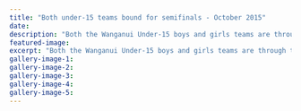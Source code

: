 ```yaml
---
title: "Both under-15 teams bound for semifinals - October 2015"
date: 
description: "Both the Wanganui Under-15 boys and girls teams are through to today's semifinals of their respective national championship tournaments, from Wanganui Chronicle article on 2/10/15..."
featured-image: 
excerpt: "Both the Wanganui Under-15 boys and girls teams are through to today's semifinals of their respective national championship tournaments, but it was by very different means yesterday, from Wanganui Chronicle article on 2/10/15..."
gallery-image-1: 
gallery-image-2: 
gallery-image-3: 
gallery-image-4: 
gallery-image-5: 
---
```

